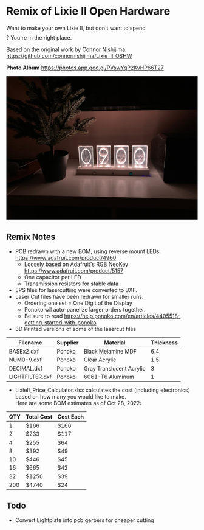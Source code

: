 
# Remix of Lixie II Open Hardware
Want to make your own Lixie II, but don't want to spend $$$$? You're in the right place. 

Based on the original work by Connor Nishijima: https://github.com/connornishijima/Lixie_II_OSHW

**Photo Album**
https://photos.app.goo.gl/PVswYqP2KvHP66T27

![Assembled Lixie Clock with Reverse LEDs](IMAGES/IMG_8214.JPG)

## Remix Notes
- PCB redrawn with a new BOM, using reverse mount LEDs. https://www.adafruit.com/product/4960
  - Loosely based on Adafruit's RGB NeoKey https://www.adafruit.com/product/5157
  - One capacitor per LED
  - Transmission resistors for stable data
- EPS files for lasercutting were converted to DXF.
- Laser Cut files have been redrawn for smaller runs.  
  - Ordering one set = One Digit of the Display
  - Ponoko wil auto-panelize larger orders together.
  - Be sure to read https://help.ponoko.com/en/articles/4405518-getting-started-with-ponoko
- 3D Printed versions of some of the lasercut files

|Filename|Supplier|Material|Thickness|
| ----------- | ----------- | ----------- | ----------- |
|BASEx2.dxf|Ponoko|Black Melamine MDF|6.4|
|NUM0-9.dxf|Ponoko|Clear Acrylic|1.5|
|DECIMAL.dxf|Ponoko|Gray Translucent Acrylic|3|
|LIGHTFILTER.dxf|Ponoko|6061-T6 Aluminum|1|


- LixieII_Price_Calculator.xlsx calculates the cost (including electronics) based on how many you would like to make.  
Here are some BOM estimates as of Oct 28, 2022:

|QTY|Total Cost|Cost Each|
| ----------- | ----------- | ----------- |
|1|$166|$166|
|2|$233|$117|
|4|$255|$64|
|8|$392|$49|
|10|$446|$45|
|16|$665|$42|
|32|$1250|$39|
|200|$4740|$24|


## Todo

- Convert Lightplate into pcb gerbers for cheaper cutting

